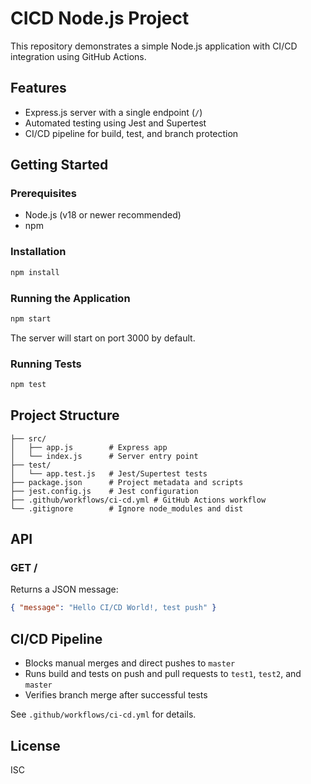 # CICD Node.js Project

This repository demonstrates a simple Node.js application with CI/CD integration using GitHub Actions.

## Features
- Express.js server with a single endpoint (`/`)
- Automated testing using Jest and Supertest
- CI/CD pipeline for build, test, and branch protection

## Getting Started

### Prerequisites
- Node.js (v18 or newer recommended)
- npm

### Installation
```bash
npm install
```

### Running the Application
```bash
npm start
```
The server will start on port 3000 by default.

### Running Tests
```bash
npm test
```

## Project Structure
```
├── src/
│   ├── app.js        # Express app
│   └── index.js      # Server entry point
├── test/
│   └── app.test.js   # Jest/Supertest tests
├── package.json      # Project metadata and scripts
├── jest.config.js    # Jest configuration
├── .github/workflows/ci-cd.yml # GitHub Actions workflow
└── .gitignore        # Ignore node_modules and dist
```

## API
### GET /
Returns a JSON message:
```json
{ "message": "Hello CI/CD World!, test push" }
```

## CI/CD Pipeline
- Blocks manual merges and direct pushes to `master`
- Runs build and tests on push and pull requests to `test1`, `test2`, and `master`
- Verifies branch merge after successful tests

See `.github/workflows/ci-cd.yml` for details.

## License
ISC
